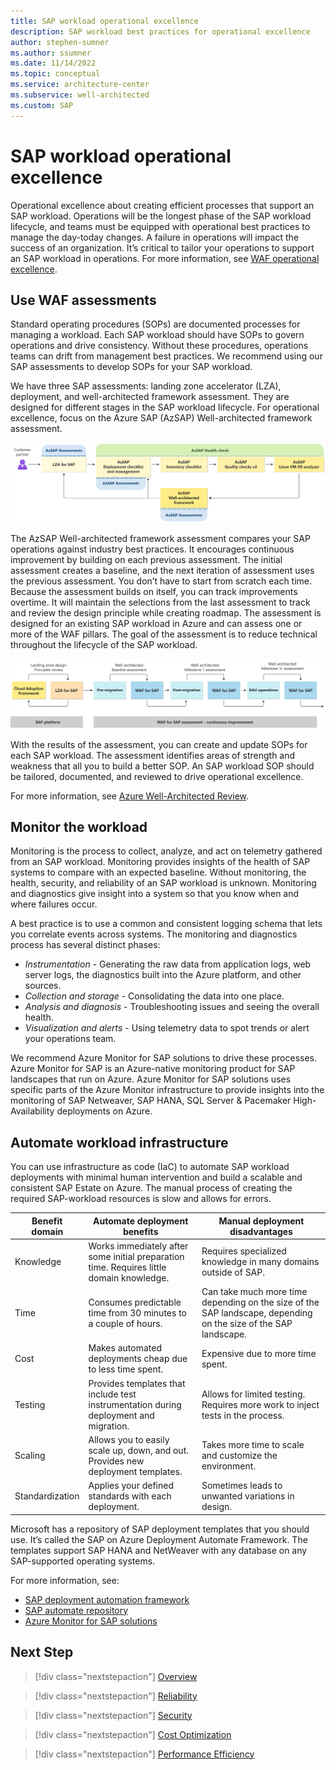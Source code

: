 ```yaml
---
title: SAP workload operational excellence
description: SAP workload best practices for operational excellence
author: stephen-sumner
ms.author: ssumner
ms.date: 11/14/2022
ms.topic: conceptual
ms.service: architecture-center
ms.subservice: well-architected
ms.custom: SAP
---
```


# SAP workload operational excellence

Operational excellence about creating efficient processes that support an SAP workload. Operations will be the longest phase of the SAP workload lifecycle, and teams must be equipped with operational best practices to manage the day-today changes. A failure in operations will impact the success of an organization. It’s critical to tailor your operations to support an SAP workload in operations. For more information, see [WAF operational excellence](/azure/architecture/framework/devops/).

## Use WAF assessments

Standard operating procedures (SOPs) are documented processes for managing a workload. Each SAP workload should have SOPs to govern operations and drive consistency. Without these procedures, operations teams can drift from management best practices. We recommend using our SAP assessments to develop SOPs for your SAP workload.

We have three SAP assessments: landing zone accelerator (LZA), deployment, and well-architected framework assessment. They are designed for different stages in the SAP workload lifecycle. For operational excellence, focus on the Azure SAP (AzSAP) Well-architected framework assessment.

![The Azure SAP assessments and health checks aligned to the customer journey](./images/azsap-health-check.png)

The AzSAP Well-architected framework assessment compares your SAP operations against industry best practices. It encourages continuous improvement by building on each previous assessment. The initial assessment creates a baseline, and the next iteration of assessment uses the previous assessment. You don’t have to start from scratch each time. Because the assessment builds on itself, you can track improvements overtime. It will maintain the selections from the last assessment to track and review the design principle while creating roadmap. The assessment is designed for an existing SAP workload in Azure and can assess one or more of the WAF pillars. The goal of the assessment is to reduce technical throughout the lifecycle of the SAP workload.

![Showing how the Well-Architected assessment builds a baseline and each iteration of the assessment builds on the previous one](./images/laz-for-sap-platform-workload.png)

With the results of the assessment, you can create and update SOPs for each SAP workload. The assessment identifies areas of strength and weakness that all you to build a better SOP. An SAP workload SOP should be tailored, documented, and reviewed to drive operational excellence.

For more information, see [Azure Well-Architected Review](/assessments/).

## Monitor the workload

Monitoring is the process to collect, analyze, and act on telemetry gathered from an SAP workload. Monitoring provides insights of the health of SAP systems to compare with an expected baseline. Without monitoring, the health, security, and reliability of an SAP workload is unknown. Monitoring and diagnostics give insight into a system so that you know when and where failures occur.

A best practice is to use a common and consistent logging schema that lets you correlate events across systems. The monitoring and diagnostics process has several distinct phases:

- *Instrumentation* - Generating the raw data from application logs, web server logs, the diagnostics built into the Azure platform, and other sources.
- *Collection and storage* - Consolidating the data into one place.
- *Analysis and diagnosis* - Troubleshooting issues and seeing the overall health.
- *Visualization and alerts* - Using telemetry data to spot trends or alert your operations team.

We recommend Azure Monitor for SAP solutions to drive these processes. Azure Monitor for SAP is an Azure-native monitoring product for SAP landscapes that run on Azure. Azure Monitor for SAP solutions uses specific parts of the Azure Monitor infrastructure to provide insights into the monitoring of SAP Netweaver, SAP HANA, SQL Server & Pacemaker High-Availability deployments on Azure.

## Automate workload infrastructure

You can use infrastructure as code (IaC) to automate SAP workload deployments with minimal human intervention and build a scalable and consistent SAP Estate on Azure. The manual process of creating the required SAP-workload resources is slow and allows for errors.

| Benefit domain | Automate deployment benefits | Manual deployment disadvantages |
| --- | --- | --- |
| Knowledge | Works immediately after some initial preparation time. Requires little domain knowledge.| Requires specialized knowledge in many domains outside of SAP.|
| Time | Consumes predictable time from 30 minutes to a couple of hours.| Can take much more time depending on the size of the SAP landscape, depending on the size of the SAP landscape.|
| Cost | Makes automated deployments cheap due to less time spent.| Expensive due to more time spent.|
| Testing | Provides templates that include test instrumentation during deployment and migration.| Allows for limited testing. Requires more work to inject tests in the process. |
| Scaling | Allows you to easily scale up, down, and out. Provides new deployment templates.| Takes more time to scale and customize the environment.|
| Standardization | Applies your defined standards with each deployment.| Sometimes leads to unwanted variations in design.|

Microsoft has a repository of SAP deployment templates that you should use. It’s called the SAP on Azure Deployment Automate Framework. The templates support SAP HANA and NetWeaver with any database on any SAP-supported operating systems.

For more information, see:

- [SAP deployment automation framework](/azure/virtual-machines/workloads/sap/automation-deployment-framework)
- [SAP automate repository](https://github.com/Azure/sap-automation)
- [Azure Monitor for SAP solutions](/azure/virtual-machines/workloads/sap/monitor-sap-on-azure)

## Next Step

>[!div class="nextstepaction"]
>[Overview](./overview.md)

>[!div class="nextstepaction"]
>[Reliability](./reliability.md)

>[!div class="nextstepaction"]
>[Security](./security.md)

>[!div class="nextstepaction"]
>[Cost Optimization](./cost-optimization.md)

>[!div class="nextstepaction"]
>[Performance Efficiency](./performance-efficiency.md)

